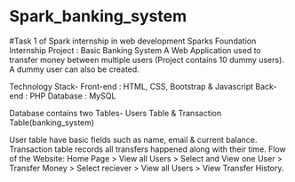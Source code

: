 # Spark_banking_system
#Task 1 of Spark internship in web development
Sparks Foundation Internship Project : Basic Banking System
A Web Application used to transfer money between multiple users (Project contains 10 dummy users). A dummy user can also be created.

Technology Stack- Front-end : HTML, CSS, Bootstrap & Javascript Back-end : PHP
Database : MySQL

Database contains two Tables- Users Table & Transaction Table(banking_system)

User table have basic fields such as name, email & current balance. Transaction table records all transfers happened along with their time. Flow of the Website: Home Page > View all Users > Select and View one User > Transfer Money > Select reciever > View all Users > View Transfer History.
